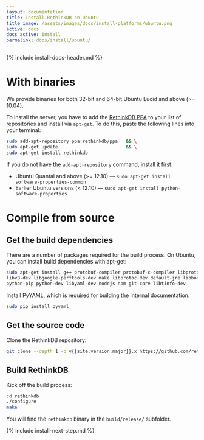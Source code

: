 ```yaml
---
layout: documentation
title: Install RethinkDB on Ubuntu
title_image: /assets/images/docs/install-platforms/ubuntu.png
active: docs
docs_active: install
permalink: docs/install/ubuntu/
---
```

{% include install-docs-header.md %}

# With binaries #
We provide binaries for both 32-bit and 64-bit Ubuntu Lucid and above (>= 10.04).

To install the server, you have to add the [RethinkDB
PPA](https://launchpad.net/~rethinkdb/+archive/ppa) to your list of
repositories and install via `apt-get`. 
To do this, paste the
following lines into your terminal:

```bash
sudo add-apt-repository ppa:rethinkdb/ppa   && \
sudo apt-get update                         && \
sudo apt-get install rethinkdb
```

If you do not have the `add-apt-repository` command, install it first:

* Ubuntu Quantal and above (>= 12.10) &mdash; `sudo apt-get install software-properties-common`
* Earlier Ubuntu versions (< 12.10) &mdash; `sudo apt-get install python-software-properties`

# Compile from source #

## Get the build dependencies ##

There are a number of packages required for the build process. On Ubuntu, you can install build dependencies with apt-get:

```bash
sudo apt-get install g++ protobuf-compiler protobuf-c-compiler libprotobuf-dev
libv8-dev libgoogle-perftools-dev make libprotoc-dev default-jre libboost-dev
python-pip python-dev libyaml-dev nodejs npm git-core libtinfo-dev
```

Install PyYAML, which is required for building the internal documentation:

```bash
sudo pip install pyyaml
```

## Get the source code ##
Clone the RethinkDB repository:

```bash
git clone --depth 1 -b v{{site.version.major}}.x https://github.com/rethinkdb/rethinkdb.git
```

## Build RethinkDB ##

Kick off the build process:

```bash
cd rethinkdb
./configure
make
```

You will find the `rethinkdb` binary in the `build/release/` subfolder.  

{% include install-next-step.md %}
